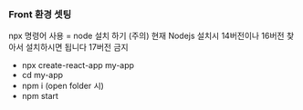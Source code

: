 ### Front 환경 셋팅
 npx 명령어 사용 = node 설치 하기
 (주의) 현재 Nodejs 설치시 14버전이나 16버전 찾아서 설치하시면 됩니다 17버전 금지 
 - npx create-react-app my-app
 - cd my-app
 - npm i (open folder 시)
 - npm start
